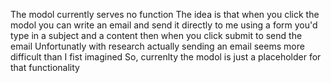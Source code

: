 The modol currently serves no function
The idea is that when you click the modol you can write an email and send it directly to me
using a form you'd type in a subject and a content
then when you click submit to send the email
Unfortunatly with research actually sending an email seems more difficult than I fist imagined
So, currenlty the modol is just a placeholder for that functionality